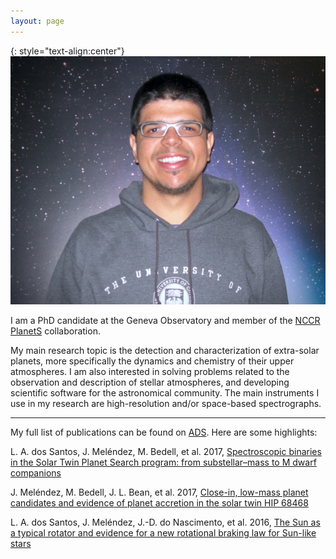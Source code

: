 ```yaml
---
layout: page
---
```


{: style="text-align:center"}
![leonardo-dos-santos](https://raw.githubusercontent.com/RogueAstro/RogueAstro.github.io/master/images/profile.jpg "Leonardo A. dos Santos")

I am a PhD candidate at the Geneva Observatory and member of the [NCCR PlanetS](http://nccr-planets.ch) collaboration. 

My main research topic is the detection and characterization of extra-solar planets, more specifically the dynamics and chemistry of their upper atmospheres. I am also interested in solving problems related to the observation and description of stellar atmospheres, and developing scientific software for the astronomical community. The main instruments I use in my research are high-resolution and/or space-based spectrographs.

---

My full list of publications can be found on [ADS](http://adsabs.harvard.edu/cgi-bin/nph-abs_connect?db_key=AST&db_key=PRE&qform=AST&arxiv_sel=astro-ph&arxiv_sel=cond-mat&arxiv_sel=cs&arxiv_sel=gr-qc&arxiv_sel=hep-ex&arxiv_sel=hep-lat&arxiv_sel=hep-ph&arxiv_sel=hep-th&arxiv_sel=math&arxiv_sel=math-ph&arxiv_sel=nlin&arxiv_sel=nucl-ex&arxiv_sel=nucl-th&arxiv_sel=physics&arxiv_sel=quant-ph&arxiv_sel=q-bio&sim_query=YES&ned_query=YES&adsobj_query=YES&aut_logic=AND&obj_logic=OR&author=dos+santos%2C+leonardo+a.&object=&start_mon=&start_year=&end_mon=&end_year=&ttl_logic=OR&title=&txt_logic=OR&text=&nr_to_return=200&start_nr=1&jou_pick=ALL&ref_stems=&data_and=ALL&group_and=ALL&start_entry_day=&start_entry_mon=&start_entry_year=&end_entry_day=&end_entry_mon=&end_entry_year=&min_score=&sort=SCORE&data_type=SHORT&aut_syn=YES&ttl_syn=YES&txt_syn=YES&aut_wt=1.0&obj_wt=1.0&ttl_wt=0.3&txt_wt=3.0&aut_wgt=YES&obj_wgt=YES&ttl_wgt=YES&txt_wgt=YES&ttl_sco=YES&txt_sco=YES&version=1). Here are some highlights:

   L. A. dos Santos, J. Meléndez, M. Bedell, et al. 2017, [Spectroscopic binaries in the Solar Twin Planet Search program: from substellar–mass to M dwarf companions](http://adsabs.harvard.edu/abs/2017MNRAS.472.3425D)

   J. Meléndez, M. Bedell, J. L. Bean, et al. 2017, [Close-in, low-mass planet candidates and evidence of planet accretion in the solar twin HIP 68468](http://adsabs.harvard.edu/abs/2017A%26A...597A..34M)

   L. A. dos Santos, J. Meléndez, J.-D. do Nascimento, et al. 2016, [The Sun as a typical rotator and evidence for a new rotational braking law for Sun-like stars](http://adsabs.harvard.edu/abs/2016A%26A...592A.156D)

